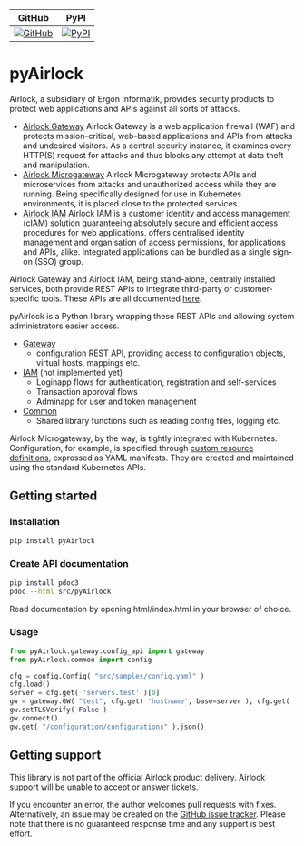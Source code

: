 | GitHub | PyPI |
| ------ | ---- |
| [![GitHub](https://img.shields.io/badge/GitHub-pyAirlock-blue?logo=github)](https://github.com/alalazu/pyAirlock) | [![PyPI](https://img.shields.io/pypi/v/pyAirlock?logo=pypi)](https://pypi.org/project/pyAirlock/) |

# pyAirlock

Airlock, a subsidiary of Ergon Informatik, provides security products
to protect web applications and APIs against all sorts of attacks.

* [Airlock Gateway](https://www.airlock.com/en/secure-access-hub/components/gateway)
  Airlock Gateway is a web application firewall (WAF) and protects mission-critical,
  web-based applications and APIs from attacks and undesired visitors.
  As a central security instance, it examines every HTTP(S) request for attacks and
  thus blocks any attempt at data theft and manipulation.
* [Airlock Microgateway](https://www.airlock.com/en/secure-access-hub/components/microgateway)
  Airlock Microgateway protects APIs and microservices from attacks and unauthorized
  access while they are running. Being specifically designed for use in Kubernetes
  environments, it is placed close to the protected services.
* [Airlock IAM](https://www.airlock.com/en/secure-access-hub/components/iam)
  Airlock IAM is a customer identity and access management (cIAM) solution guaranteeing
  absolutely secure and efficient access procedures for web applications.
  offers centralised identity management and organisation of access permissions,
  for applications and APIs, alike.
  Integrated applications can be bundled as a single sign-on (SSO) group.

Airlock Gateway and Airlock IAM, being stand-alone, centrally installed services, both
provide REST APIs to integrate third-party or customer-specific tools.
These APIs are all documented [here](https://docs.airlock.com).

pyAirlock is a Python library wrapping these REST APIs and allowing system administrators
easier access.

- [Gateway](gateway/index.html)
    - configuration REST API, providing access to configuration objects, virtual hosts, mappings etc.
- [IAM](iam/index.html) (not implemented yet)
    - Loginapp flows for authentication, registration and self-services
    - Transaction approval flows
    - Adminapp for user and token management
- [Common](common/index.html)
    - Shared library functions such as reading config files, logging etc.


Airlock Microgateway, by the way, is tightly integrated with Kubernetes.
Configuration, for example, is specified through [custom resource definitions](https://kubernetes.io/docs/concepts/extend-kubernetes/api-extension/custom-resources/),
expressed as YAML manifests. They are created and maintained using the standard Kubernetes APIs.

## Getting started

### Installation
```bash
pip install pyAirlock
```

### Create API documentation
```bash
pip install pdoc3
pdoc --html src/pyAirlock
```

Read documentation by opening html/index.html in your browser of choice.

### Usage
```python
from pyAirlock.gateway.config_api import gateway
from pyAirlock.common import config

cfg = config.Config( "src/samples/config.yaml" )
cfg.load()
server = cfg.get( 'servers.test' )[0]
gw = gateway.GW( "test", cfg.get( 'hostname', base=server ), cfg.get( 'apikey', base=server ))
gw.setTLSVerify( False )
gw.connect()
gw.get( "/configuration/configurations" ).json()
```

## Getting support

This library is not part of the official Airlock product delivery. Airlock support will be unable
to accept or answer tickets.

If you encounter an error, the author welcomes pull requests with fixes. Alternatively, an issue may be created
on the [GitHub issue tracker](https://github.com/alalazu/pyAirlock/issues).
Please note that there is no guaranteed response time and any support is best effort.
